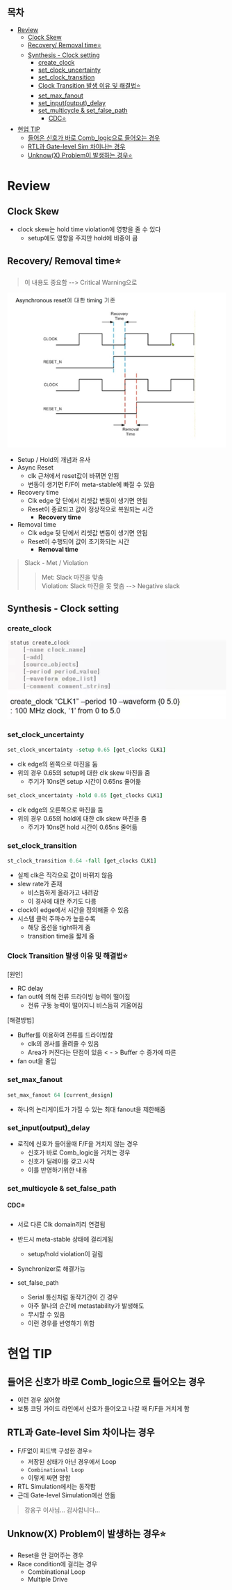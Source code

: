 ## 목차
- [Review](#review)
  - [Clock Skew](#clock-skew)
  - [Recovery/ Removal time⭐](#recovery-removal-time)
  - [Synthesis - Clock setting](#synthesis---clock-setting)
    - [create\_clock](#create_clock)
    - [set\_clock\_uncertainty](#set_clock_uncertainty)
    - [set\_clock\_transition](#set_clock_transition)
    - [Clock Transition 발생 이유 및 해결법⭐](#clock-transition-발생-이유-및-해결법)
    - [set\_max\_fanout](#set_max_fanout)
    - [set\_input(output)\_delay](#set_inputoutput_delay)
    - [set\_multicycle \& set\_false\_path](#set_multicycle--set_false_path)
      - [CDC⭐](#cdc)
- [현업 TIP](#현업-tip)
  - [들어온 신호가 바로 Comb\_logic으로 들어오는 경우](#들어온-신호가-바로-comb_logic으로-들어오는-경우)
  - [RTL과 Gate-level Sim 차이나는 경우](#rtl과-gate-level-sim-차이나는-경우)
  - [Unknow(X) Problem이 발생하는 경우⭐](#unknowx-problem이-발생하는-경우)


# Review

## Clock Skew

- clock skew는 hold time violation에 영향을 줄 수 있다
  - setup에도 영향을 주지만 hold에 비중이 큼

## Recovery/ Removal time⭐
> 이 내용도 중요함 --> Critical Warning으로

<img src="./img_250715/스크린샷 2025-07-15 092222.png"><br>

- Setup / Hold의 개념과 유사
- Async Reset
  - clk 근처에서 reset값이 바뀌면 안됨
  - 변동이 생기면 F/F이 meta-stable에 빠질 수 있음
- Recovery time
  - Clk edge 앞 단에서 리셋값 변동이 생기면 안됨
  - Reset이 종료되고 값이 정상적으로 복원되는 시간
    - **Recovery time**
- Removal time
  - Clk edge 뒷 단에서 리셋값 변동이 생기면 안됨
  - Reset이 수행되어 값이 초기화되는 시간
    - **Removal time**

> Slack - Met / Violation
> > Met: Slack 마진을 맞춤<br>
> > Violation: Slack 마진을 못 맞춤 --> Negative slack

## Synthesis - Clock setting

### create_clock

<img src="./img_250715/스크린샷 2025-07-15 093508.png"><br>

### set_clock_uncertainty

```tcl
set_clock_uncertainty -setup 0.65 [get_clocks CLK1]
```
- clk edge의 왼쪽으로 마진을 둠
- 위의 경우 0.65의 setup에 대한 clk skew 마진을 줌
  - 주기가 10ns면 setup 시간이 0.65ns 줄어듦

```tcl
set_clock_uncertainty -hold 0.65 [get_clocks CLK1]
```
- clk edge의 오른쪽으로 마진을 둠
- 위의 경우 0.65의 hold에 대한 clk skew 마진을 줌
  - 주기가 10ns면 hold 시간이 0.65ns 줄어듦

### set_clock_transition

```tcl
st_clock_transition 0.64 -fall [get_clocks CLK1]
```

- 실제 clk은 직각으로 값이 바뀌지 않음
- slew rate가 존재
  - 비스듬하게 올라가고 내려감
  - 이 경사에 대한 주기도 다름
- clock이 edge에서 시간을 정의해줄 수 있음
- 시스템 클럭 주파수가 높을수록
  - 해당 옵션을 tight하게 줌
  - transition time을 짧게 줌

### Clock Transition 발생 이유 및 해결법⭐

[원인]
- RC delay
- fan out에 의해 전류 드라이빙 능력이 떨어짐
  - 전류 구동 능력이 떨어지니 비스듬히 기울어짐

[해결방법]
- Buffer를 이용하여 전류를 드라이빙함
  - clk의 경사를 올려줄 수 있음
  - Area가 커진다는 단점이 있음 < - > Buffer 수 증가에 따른
- fan out을 줄임

### set_max_fanout

```tcl
set_max_fanout 64 [current_design]
```
- 하나의 논리게이트가 가질 수 있는 최대 fanout을 제한해줌

### set_input(output)_delay

- 로직에 신호가 들어올때 F/F을 거치지 않는 경우
  - 신호가 바로 Comb_logic을 거치는 경우
  - 신호가 딜레이를 갖고 시작
  - 이를 반영하기위한 내용

### set_multicycle & set_false_path

#### CDC⭐
- 서로 다른 Clk domain끼리 연결됨
- 반드시 meta-stable 상태에 걸리게됨
  - setup/hold violation이 걸림
- Synchronizer로 해결가능

- set_false_path
  - Serial 통신처럼 동작기간이 긴 경우
  - 아주 찰나의 순간에 metastability가 발생해도
  - 무시할 수 있음
  - 이런 경우를 반영하기 위함

# 현업 TIP

## 들어온 신호가 바로 Comb_logic으로 들어오는 경우

- 이런 경우 싫어함
- 보통 코딩 가이드 라인에서 신호가 들어오고 나갈 때 F/F을 거치게 함

## RTL과 Gate-level Sim 차이나는 경우

- F/F없이 피드백 구성한 경우⭐
  - 저장된 상태가 아닌 경우에서 Loop
  - ```Combinational Loop```
  - 이렇게 짜면 망함
- RTL Simulation에서는 동작함
- 근데 Gate-level Simulation에선 안돎
> 강웅구 이사님... 감사합니다...

## Unknow(X) Problem이 발생하는 경우⭐

- Reset을 안 걸어주는 경우
- Race condition에 걸리는 경우
  - Combinational Loop
  - Multiple Drive

